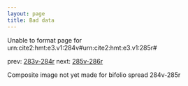 ```yaml
---
layout: page
title: Bad data
---
```


Unable to format page for urn:cite2:hmt:e3.v1:284v#urn:cite2:hmt:e3.v1:285r#

prev: [283v-284r](../283v-284r/) next: [285v-286r](../285v-286r/)

Composite image not yet made for bifolio spread 284v-285r

